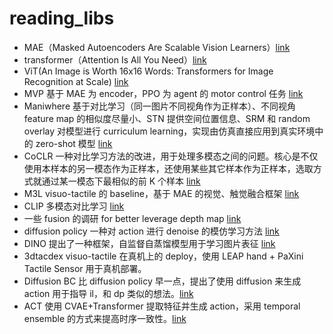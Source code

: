 # reading_libs
- MAE（Masked Autoencoders Are Scalable Vision Learners）[link](libs/MAE.md)
- transformer（Attention Is All You Need）[link](libs/transformers.md)
- ViT(An Image is Worth 16x16 Words: Transformers for Image Recognition at Scale) [link](libs/ViT.md)
- MVP 基于 MAE 为 encoder，PPO 为 agent 的 motor control 任务 [link](libs/MVP.md)
- Maniwhere 基于对比学习（同一图片不同视角作为正样本）、不同视角 feature map 的相似度尽量小、STN 提供空间位置信息、SRM 和 random overlay 对模型进行 curriculum learning，实现由仿真直接应用到真实环境中的 zero-shot 模型 [link](libs/Maniwhere.md)
- CoCLR 一种对比学习方法的改进，用于处理多模态之间的问题。核心是不仅使用本样本的另一模态作为正样本，还使用某些其它样本作为正样本，选取方式就通过某一模态下最相似的前 K 个样本 [link](libs/CoCLR.md)
- M3L visuo-tactile 的 baseline，基于 MAE 的视觉、触觉融合框架 [link](libs/M3L.md)
- CLIP 多模态对比学习 [link](libs/CLIP.md)
- 一些 fusion 的调研 for better leverage depth map [link](libs/bet.md)
- diffusion policy 一种对 action 进行 denoise 的模仿学习方法 [link](libs/dp.md)
- DINO 提出了一种框架，自监督自蒸馏模型用于学习图片表征 [link](libs/dino.md)
- 3dtacdex visuo-tactile 在真机上的 deploy，使用 LEAP hand + PaXini Tactile Sensor 用于真机部署。
- Diffusion BC 比 diffusion policy 早一点，提出了使用 diffusion 来生成 action 用于指导 il，和 dp 类似的想法。[link](libs/dbc.md)
- ACT 使用 CVAE+Transformer 提取特征并生成 action，采用 temporal ensemble 的方式来提高时序一致性。[link](libs/ACT.md)